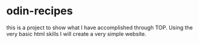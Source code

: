 # odin-recipes
this is a project to show what I have accomplished through TOP. Using the very basic html skills I will create a very simple website. 